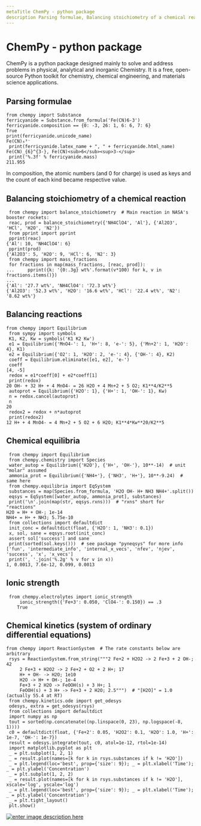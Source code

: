 ```yaml
---
metaTitle ChemPy - python package
description Parsing formulae, Balancing stoichiometry of a chemical reaction, Balancing reactions, Chemical equilibria, Ionic strength, Chemical kinetics (system of ordinary differential equations)
---
```


# ChemPy - python package


ChemPy is a python package designed mainly to solve and address problems in physical, analytical and inorganic Chemistry. It is a free, open-source Python toolkit for chemistry, chemical engineering, and materials science applications.



## Parsing formulae


```
from chempy import Substance
ferricyanide = Substance.from_formula('Fe(CN)6-3')
ferricyanide.composition == {0: -3, 26: 1, 6: 6, 7: 6}
True
print(ferricyanide.unicode_name)
Fe(CN)₆³⁻
 print(ferricyanide.latex_name + ", " + ferricyanide.html_name)
Fe(CN)_{6}^{3-}, Fe(CN)<sub>6</sub><sup>3-</sup>
 print('%.3f' % ferricyanide.mass)
211.955

```

In composition, the atomic numbers (and 0 for charge) is used as keys and the count of each kind became respective value.



## Balancing stoichiometry of a chemical reaction


```
 from chempy import balance_stoichiometry  # Main reaction in NASA's booster rockets:
 reac, prod = balance_stoichiometry({'NH4ClO4', 'Al'}, {'Al2O3', 'HCl', 'H2O', 'N2'})
 from pprint import pprint
 pprint(reac)
{'Al': 10, 'NH4ClO4': 6}
 pprint(prod)
{'Al2O3': 5, 'H2O': 9, 'HCl': 6, 'N2': 3}
 from chempy import mass_fractions
 for fractions in map(mass_fractions, [reac, prod]):
...     pprint({k: '{0:.3g} wt%'.format(v*100) for k, v in fractions.items()})
...
{'Al': '27.7 wt%', 'NH4ClO4': '72.3 wt%'}
{'Al2O3': '52.3 wt%', 'H2O': '16.6 wt%', 'HCl': '22.4 wt%', 'N2': '8.62 wt%'}

```



## Balancing reactions


```
from chempy import Equilibrium
 from sympy import symbols
 K1, K2, Kw = symbols('K1 K2 Kw')
 e1 = Equilibrium({'MnO4-': 1, 'H+': 8, 'e-': 5}, {'Mn+2': 1, 'H2O': 4}, K1)
 e2 = Equilibrium({'O2': 1, 'H2O': 2, 'e-': 4}, {'OH-': 4}, K2)
 coeff = Equilibrium.eliminate([e1, e2], 'e-')
 coeff
[4, -5]
 redox = e1*coeff[0] + e2*coeff[1]
 print(redox)
20 OH- + 32 H+ + 4 MnO4- = 26 H2O + 4 Mn+2 + 5 O2; K1**4/K2**5
 autoprot = Equilibrium({'H2O': 1}, {'H+': 1, 'OH-': 1}, Kw)
 n = redox.cancel(autoprot)
 n
20
 redox2 = redox + n*autoprot
 print(redox2)
12 H+ + 4 MnO4- = 4 Mn+2 + 5 O2 + 6 H2O; K1**4*Kw**20/K2**5

```



## Chemical equilibria


```
 from chempy import Equilibrium
 from chempy.chemistry import Species
 water_autop = Equilibrium({'H2O'}, {'H+', 'OH-'}, 10**-14)  # unit "molar" assumed
 ammonia_prot = Equilibrium({'NH4+'}, {'NH3', 'H+'}, 10**-9.24)  # same here
 from chempy.equilibria import EqSystem
 substances = map(Species.from_formula, 'H2O OH- H+ NH3 NH4+'.split())
 eqsys = EqSystem([water_autop, ammonia_prot], substances)
 print('\n'.join(map(str, eqsys.rxns)))  # "rxns" short for "reactions"
H2O = H+ + OH-; 1e-14
NH4+ = H+ + NH3; 5.75e-10
 from collections import defaultdict
 init_conc = defaultdict(float, {'H2O': 1, 'NH3': 0.1})
 x, sol, sane = eqsys.root(init_conc)
 assert sol['success'] and sane
 print(sorted(sol.keys()))  # see package "pyneqsys" for more info
['fun', 'intermediate_info', 'internal_x_vecs', 'nfev', 'njev', 'success', 'x', 'x_vecs']
 print(', '.join('%.2g' % v for v in x))
1, 0.0013, 7.6e-12, 0.099, 0.0013

```



## Ionic strength


```
 from chempy.electrolytes import ionic_strength
     ionic_strength({'Fe+3': 0.050, 'ClO4-': 0.150}) == .3
    True

```



## Chemical kinetics (system of ordinary differential equations)


```
from chempy import ReactionSystem  # The rate constants below are arbitrary
 rsys = ReactionSystem.from_string("""2 Fe+2 + H2O2 -> 2 Fe+3 + 2 OH-; 42
     2 Fe+3 + H2O2 -> 2 Fe+2 + O2 + 2 H+; 17
     H+ + OH- -> H2O; 1e10
     H2O -> H+ + OH-; 1e-4
     Fe+3 + 2 H2O -> FeOOH(s) + 3 H+; 1
     FeOOH(s) + 3 H+ -> Fe+3 + 2 H2O; 2.5""")  # "[H2O]" = 1.0 (actually 55.4 at RT)
 from chempy.kinetics.ode import get_odesys
 odesys, extra = get_odesys(rsys)
 from collections import defaultdict
 import numpy as np
 tout = sorted(np.concatenate((np.linspace(0, 23), np.logspace(-8, 1))))
 c0 = defaultdict(float, {'Fe+2': 0.05, 'H2O2': 0.1, 'H2O': 1.0, 'H+': 1e-7, 'OH-': 1e-7})
 result = odesys.integrate(tout, c0, atol=1e-12, rtol=1e-14)
 import matplotlib.pyplot as plt
 _ = plt.subplot(1, 2, 1)
 _ = result.plot(names=[k for k in rsys.substances if k != 'H2O'])
 _ = plt.legend(loc='best', prop={'size': 9}); _ = plt.xlabel('Time'); _ = plt.ylabel('Concentration')
 _ = plt.subplot(1, 2, 2)
 _ = result.plot(names=[k for k in rsys.substances if k != 'H2O'], xscale='log', yscale='log')
 _ = plt.legend(loc='best', prop={'size': 9}); _ = plt.xlabel('Time'); _ = plt.ylabel('Concentration')
 _ = plt.tight_layout()
 plt.show() 

```

[<img src="https://i.stack.imgur.com/wcAJR.png" alt="enter image description here" />](https://i.stack.imgur.com/wcAJR.png)

